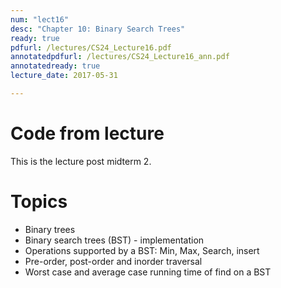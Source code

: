 ```yaml
---
num: "lect16"
desc: "Chapter 10: Binary Search Trees"
ready: true
pdfurl: /lectures/CS24_Lecture16.pdf
annotatedpdfurl: /lectures/CS24_Lecture16_ann.pdf 
annotatedready: true
lecture_date: 2017-05-31 

---
```

# Code from lecture


This is the lecture post midterm 2.

# Topics

* Binary trees
* Binary search trees (BST) - implementation
* Operations supported by a BST: Min, Max, Search, insert
* Pre-order, post-order and inorder traversal
* Worst case and average case running time of find on a BST


